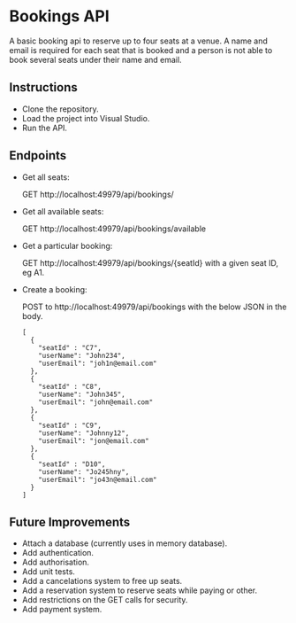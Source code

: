 # Bookings API

A basic booking api to reserve up to four seats at a venue. A name and email is required for each seat that is booked and a person is not able to book several seats under their name and email.

## Instructions
+ Clone the repository.
+ Load the project into Visual Studio.
+ Run the API.

## Endpoints

+ Get all seats:

  GET http://localhost:49979/api/bookings/

+ Get all available seats:

  GET http://localhost:49979/api/bookings/available

+ Get a particular booking:

  GET http://localhost:49979/api/bookings/{seatId} with a given seat ID, eg A1.

+ Create a booking:

  POST to http://localhost:49979/api/bookings with the below JSON in the body.
  ```
  [
    {
      "seatId" : "C7",
      "userName": "John234",
      "userEmail": "joh1n@email.com"
    },
    {
      "seatId" : "C8",
      "userName": "John345",
      "userEmail": "john@email.com"
    },
    {
      "seatId" : "C9",
      "userName": "Johnny12",
      "userEmail": "jon@email.com"
    },
    {
      "seatId" : "D10", 
      "userName": "Jo245hny",
      "userEmail": "jo43n@email.com"
    }
  ]
  ```
  
## Future Improvements
+ Attach a database (currently uses in memory database).
+ Add authentication.
+ Add authorisation.
+ Add unit tests.
+ Add a cancelations system to free up seats.
+ Add a reservation system to reserve seats while paying or other.
+ Add restrictions on the GET calls for security.
+ Add payment system.
